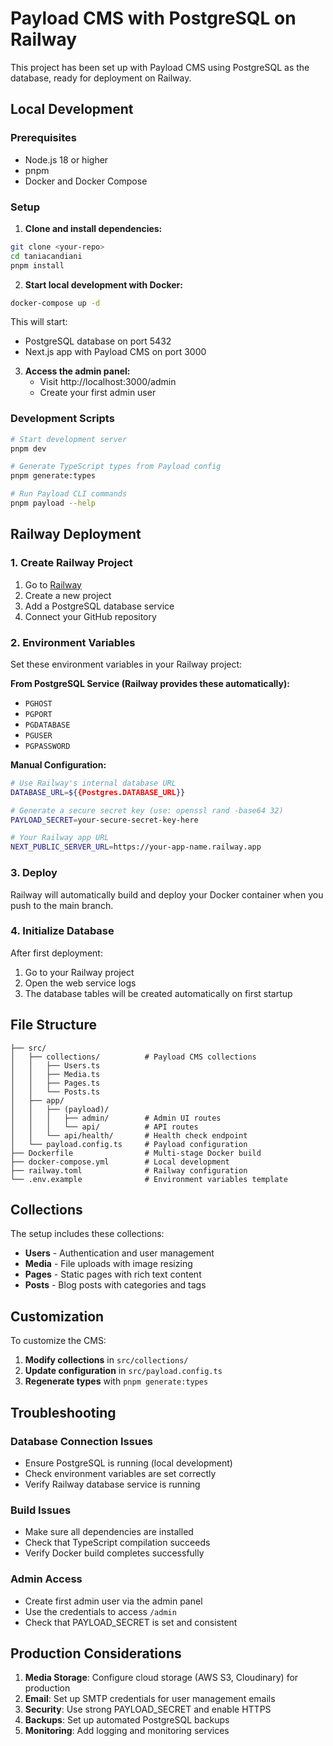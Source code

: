 # Payload CMS with PostgreSQL on Railway

This project has been set up with Payload CMS using PostgreSQL as the database, ready for deployment on Railway.

## Local Development

### Prerequisites
- Node.js 18 or higher
- pnpm
- Docker and Docker Compose

### Setup

1. **Clone and install dependencies:**
```bash
git clone <your-repo>
cd taniacandiani
pnpm install
```

2. **Start local development with Docker:**
```bash
docker-compose up -d
```

This will start:
- PostgreSQL database on port 5432
- Next.js app with Payload CMS on port 3000

3. **Access the admin panel:**
   - Visit http://localhost:3000/admin
   - Create your first admin user

### Development Scripts

```bash
# Start development server
pnpm dev

# Generate TypeScript types from Payload config
pnpm generate:types

# Run Payload CLI commands
pnpm payload --help
```

## Railway Deployment

### 1. Create Railway Project

1. Go to [Railway](https://railway.app)
2. Create a new project
3. Add a PostgreSQL database service
4. Connect your GitHub repository

### 2. Environment Variables

Set these environment variables in your Railway project:

**From PostgreSQL Service (Railway provides these automatically):**
- `PGHOST`
- `PGPORT` 
- `PGDATABASE`
- `PGUSER`
- `PGPASSWORD`

**Manual Configuration:**
```bash
# Use Railway's internal database URL
DATABASE_URL=${{Postgres.DATABASE_URL}}

# Generate a secure secret key (use: openssl rand -base64 32)
PAYLOAD_SECRET=your-secure-secret-key-here

# Your Railway app URL
NEXT_PUBLIC_SERVER_URL=https://your-app-name.railway.app
```

### 3. Deploy

Railway will automatically build and deploy your Docker container when you push to the main branch.

### 4. Initialize Database

After first deployment:
1. Go to your Railway project
2. Open the web service logs
3. The database tables will be created automatically on first startup

## File Structure

```
├── src/
│   ├── collections/          # Payload CMS collections
│   │   ├── Users.ts
│   │   ├── Media.ts
│   │   ├── Pages.ts
│   │   └── Posts.ts
│   ├── app/
│   │   ├── (payload)/
│   │   │   ├── admin/        # Admin UI routes
│   │   │   └── api/          # API routes
│   │   └── api/health/       # Health check endpoint
│   └── payload.config.ts     # Payload configuration
├── Dockerfile                # Multi-stage Docker build
├── docker-compose.yml        # Local development
├── railway.toml              # Railway configuration
└── .env.example              # Environment variables template
```

## Collections

The setup includes these collections:

- **Users** - Authentication and user management
- **Media** - File uploads with image resizing
- **Pages** - Static pages with rich text content
- **Posts** - Blog posts with categories and tags

## Customization

To customize the CMS:

1. **Modify collections** in `src/collections/`
2. **Update configuration** in `src/payload.config.ts`
3. **Regenerate types** with `pnpm generate:types`

## Troubleshooting

### Database Connection Issues
- Ensure PostgreSQL is running (local development)
- Check environment variables are set correctly
- Verify Railway database service is running

### Build Issues
- Make sure all dependencies are installed
- Check that TypeScript compilation succeeds
- Verify Docker build completes successfully

### Admin Access
- Create first admin user via the admin panel
- Use the credentials to access `/admin`
- Check that PAYLOAD_SECRET is set and consistent

## Production Considerations

1. **Media Storage**: Configure cloud storage (AWS S3, Cloudinary) for production
2. **Email**: Set up SMTP credentials for user management emails
3. **Security**: Use strong PAYLOAD_SECRET and enable HTTPS
4. **Backups**: Set up automated PostgreSQL backups
5. **Monitoring**: Add logging and monitoring services 